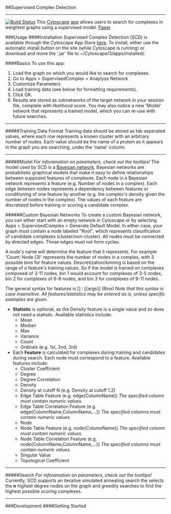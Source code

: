 ##Supervised Complex Detection
****
[![Build Status](https://magnum.travis-ci.com/UVA-MachineLearningBioinformatics/Tool-bioGraphTools-Cytoscape.svg?token=tpiCcg1A2miHNa45C9Hq)](https://magnum.travis-ci.com/UVA-MachineLearningBioinformatics/Tool-bioGraphTools-Cytoscape)
This [Cytoscape](http://cytoscape.org/) [app](http://apps.cytoscape.org/) allows users to search for complexes in weighted graphs using a supervised model. [Paper](http://www.cs.cmu.edu/~qyj/SuperComplex/)

###Usage
####Installation
Supervised Complex Detection (SCD) is available through the Cytoscape App Store [here](somewhere).  To install, either use the automatic install button on the site (while Cytoscape is running) or download and move the '.jar' file to ~/Cytoscape/3/apps/installed/.

####Basics
To use this app:
  1. Load the graph on which you would like to search for complexes.
  2. Go to Apps > SupervisedComplex > Anaylyze Network
  3. Customize Parameters
  4. Load training data (see below for formatting requirements).
  5. Click OK.
  6. Results are stored as subnetworks of the target network in your session file, complete with likelihood score.  You may also notice a new 'Model' network that represents a trained model, which you can re-use with future searches.
***

#####Training Data Format
Training data should be stored as tab seperated values, where each row represents a known cluster with an arbitrary number of nodes.  Each value should be the name of a protein as it appears in the graph you are searching, under the 'name' column.
***

#####Model
*For inforamation on parameters, check out the tooltips!*
The model used by SCD is a [Bayesian network](http://en.wikipedia.org/wiki/Bayesian_network).  Bayesian networks are probabilistic graphical models that make it easy to define relationships between supposed features of complexes.  Each node in a Bayesian network represents a feature (e.g. Number of nodes in a complex).  Each edge between nodes represents a dependency between features or conditioning of one feature by another (e.g. the complex's density given the number of nodes in the complex).  The values of each feature are discretized before training or scoring a candidate complex.  

######Custom Bayesian Networks
To create a custom Bayesian network, you can either start with an empty network in Cytoscape or by selecting Apps > SupervisedComplex > Generate Default Model.  In either case, your graph must contain a node labeled "Root", which represents classification of candidate complexes (cluster/non-cluster).  All nodes must be connected by directed edges.  Those edges must not form cycles.

A node's name will determine the feature that it represents.  For example 'Count: Node (3)' represents the number of nodes in a complex, with 3 possible bins for feature values.  Descretization/binning is based on the range of a feature's training values.  So if the model is trained on complexes composed of 3-11 nodes, bin 1 would account for complexes of 3-5 nodes, bin 2 for complexes of 6-8 nodes, and bin 3 for complexes of 9-11 nodes.

The general syntax for features is [<Statistic>] : <Feature>[{args}] (Bins)
*Note that this syntax is case insensitive.  All features/statistics may be entered as is, unless specific examples are given.*
* **Statistic** is optional, as the Density feature is a single value and so does not need a statistic. Available statistics include: 
  * Mean
  * Median
  * Max
  * Variance
  * Count
  * Ordinals (e.g. 1st, 2nd, 3rd)
* Each **Feature** is calculated for complexes during training and candidates during search.  Each node must correspond to a feature.  Available features include:
  * Cluster Coefficient
  * Degree
  * Degree Correlation
  * Density
  * Density at cutoff N (e.g. Density at cutoff 1.2)
  * Edge Table Feature (e.g. edge{ColumnName}) *The specified column must contain numeric values.*
  * Edge Table Correlation Feature (e.g. edge{ColumnName,ColumnName,...}) *The specified columns must contain numeric values.*
  * Node
  * Node Table Feature (e.g. node{ColumnName}) *The specified column must contain numeric values.*
  * Node Table Correlation Feature (e.g. node{ColumnName,ColumnName,...}) *The specified columns must contain numeric values.*
  * Singular Value
  * Topological Coefficient

***
#####Search
*For inforamation on parameters, check out the tooltips!*
Currently, SCD supports an iterative simulated annealing search the selects the **n** highest degree nodes on the graph and greedily searches to find the highest possible scoring complexes.

***
###Development
####Getting Started

